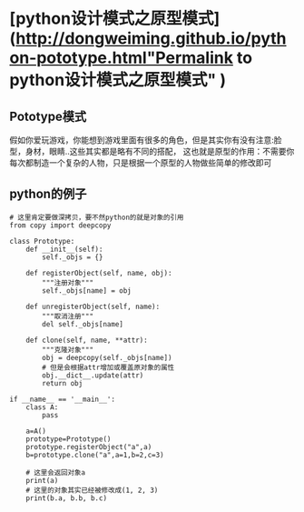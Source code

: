 #  [python设计模式之原型模式](http://dongweiming.github.io/python-pototype.html"Permalink to python设计模式之原型模式" )

## Pototype模式

假如你爱玩游戏，你能想到游戏里面有很多的角色，但是其实你有没有注意:脸型，身材，眼睛..这些其实都是略有不同的搭配，
这也就是原型的作用：不需要你每次都制造一个复杂的人物，只是根据一个原型的人物做些简单的修改即可

## python的例子

    
    
    # 这里肯定要做深拷贝，要不然python的就是对象的引用
    from copy import deepcopy
    
    class Prototype:
        def __init__(self):
            self._objs = {}
    
        def registerObject(self, name, obj):
            """注册对象"""
            self._objs[name] = obj
    
        def unregisterObject(self, name):
            """取消注册"""
            del self._objs[name]
    
        def clone(self, name, **attr):
            """克隆对象"""
            obj = deepcopy(self._objs[name])
            # 但是会根据attr增加或覆盖原对象的属性
            obj.__dict__.update(attr)
            return obj
    
    if __name__ == '__main__':
        class A:
            pass
    
        a=A()
        prototype=Prototype()
        prototype.registerObject("a",a)
        b=prototype.clone("a",a=1,b=2,c=3)
    
        # 这里会返回对象a
        print(a)
        # 这里的对象其实已经被修改成(1, 2, 3)
        print(b.a, b.b, b.c)
    


